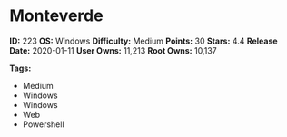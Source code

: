 # Monteverde

**ID:** 223
**OS:** Windows
**Difficulty:** Medium
**Points:** 30
**Stars:** 4.4
**Release Date:** 2020-01-11
**User Owns:** 11,213
**Root Owns:** 10,137

**Tags:**
- Medium
- Windows
- Windows
- Web
- Powershell

